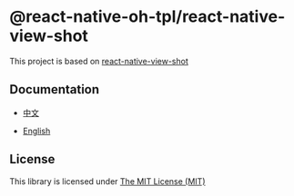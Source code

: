 # @react-native-oh-tpl/react-native-view-shot

This project is based on [react-native-view-shot](https://github.com/gre/react-native-view-shot)

## Documentation

- [中文](https://gitee.com/react-native-oh-library/usage-docs/blob/master/zh-cn/react-native-view-shot.md)

- [English](https://gitee.com/react-native-oh-library/usage-docs/blob/master/en/react-native-view-shot.md)

## License

This library is licensed under [The MIT License (MIT)](https://github.com/gre/react-native-view-shot/blob/master/LICENSE)